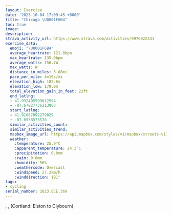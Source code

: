```yaml
---
layout: Exercise
date: '2023-10-04 17:09:45 +0000'
title: "Chicago \U0001F6B4"
toc: true
image:
description:
strava_activity_url: https://www.strava.com/activities/9976922331
exercise_data:
  emoji: "\U0001F6B4"
  average_heartrate: 121.8bpm
  max_heartrate: 135.0bpm
  average_watts: 156.7W
  max_watts: W
  distance_in_miles: 3.08mi
  pace_per_mile: 4m19s/mi
  elevation_high: 182.6m
  elevation_low: 179.0m
  total_elevation_gain_in_feet: 22ft
  end_latlng:
  - 41.932495599612594
  - -87.67827736213803
  start_latlng:
  - 41.91087892279029
  - -87.6538573578
  similar_activities_count:
  similar_activities_trend:
  mapbox_image_url: https://api.mapbox.com/styles/v1/mapbox/streets-v11/static/path-5+787af2-1.0(uux~Fvm_vODtTFfBFnP%40pABZKdBAt%40%40tBF~C%40rCArAGXEDMBy%40GoBB%5DBsBAu%40BMACAX%3FWADPRIUEeAD_AJ%7DEHiC%40gAFs%40Ci%40GGCYg%40Q%5DMcAq%40uH%7D%40qGIaAEgPC_CGmB%40%7DGCUCSGIE%3FcBzCwB~CmFnIwFjIsBfD_KvOgErGmB~CqAlBwEpHeA%7CAsDzFi%40r%40mAtAgD%60EuBjC%7DKvM),pin-s-s+e5b22e(-87.65676,41.91083),pin-s-f+89ae00(-87.67727999999997,41.93160999999999)/auto/800x800?access_token=pk.eyJ1Ijoiam9zaGJlY2ttYW4iLCJhIjoiY205eWR2aDd1MWZ6djJrbXc4a3M0bWZleiJ9.XiG9OWkNcZk2QzjJbxLB4A
  weather:
    :temperature: 25.9°C
    :apparent_temperature: 24.3°C
    :precipitation: 0.0mm
    :rain: 0.0mm
    :humidity: 56%
    :weathercode: Overcast
    :windspeed: 27.2km/h
    :winddirection: 191°
tags:
- cycling
serial_number: 2023.ECE.369
---
```

, ,  (Cortland: Elston to Clybourn)
